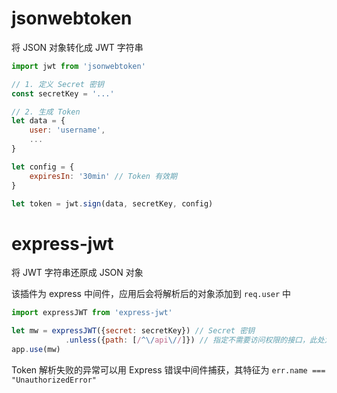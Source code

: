 # jsonwebtoken

将 JSON 对象转化成 JWT 字符串

```javascript
import jwt from 'jsonwebtoken'

// 1. 定义 Secret 密钥
const secretKey = '...'

// 2. 生成 Token
let data = {
	user: 'username',
	...
}

let config = {
	expiresIn: '30min' // Token 有效期
}

let token = jwt.sign(data, secretKey, config)
```

# express-jwt

将 JWT 字符串还原成 JSON 对象

该插件为 express 中间件，应用后会将解析后的对象添加到 `req.user` 中

```javascript
import expressJWT from 'express-jwt'

let mw = expressJWT({secret: secretKey}) // Secret 密钥
			.unless({path: [/^\/api\//]}) // 指定不需要访问权限的接口，此处为以 /api/ 开头的路径
app.use(mw)
```

Token 解析失败的异常可以用 Express 错误中间件捕获，其特征为 `err.name === "UnauthorizedError"`
